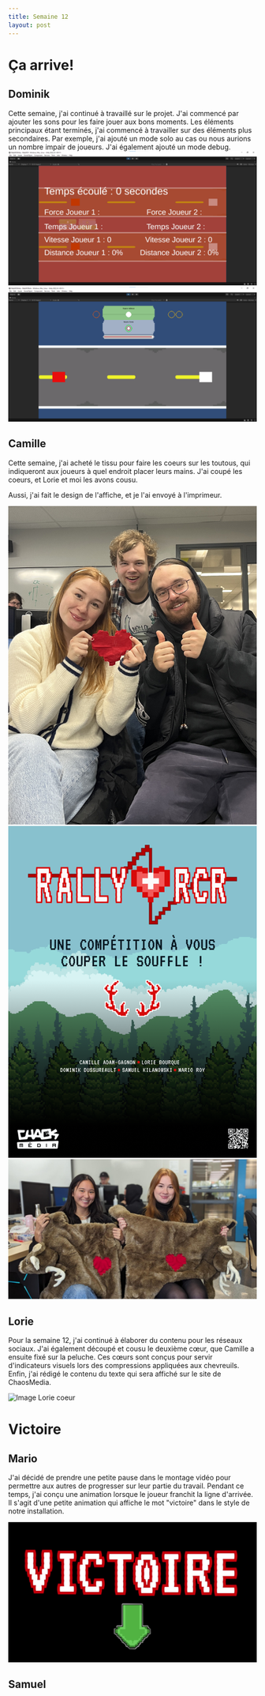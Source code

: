 ```yaml
---
title: Semaine 12
layout: post
---
```


# Ça arrive! 

## Dominik
Cette semaine, j'ai continué à travaillé sur le projet. J'ai commencé par ajouter les sons pour les faire jouer aux bons moments. Les éléments principaux étant terminés, j'ai commencé à travailler sur des éléments plus secondaires. Par exemple, j'ai ajouté un mode solo au cas ou nous aurions un nombre impair de joueurs. J'ai également ajouté un mode debug.
![Image Solo](../medias/sem12/modedebug.png)
![Image Debug](../medias/sem12/modesolo.png)


## Camille

Cette semaine, j'ai acheté le tissu pour faire les coeurs sur les toutous, qui indiqueront aux joueurs à quel endroit placer leurs mains. J'ai coupé les coeurs, et Lorie et moi les avons cousu.

Aussi, j'ai fait le design de l'affiche, et je l'ai envoyé à l'imprimeur.

![Image coeur](../medias/sem12/photo.jpg)
![Image affiche](../medias/sem12/affiche.png)
![Image Lorie et Camille](../medias/sem12/lorie_cam.png)



## Lorie
Pour la semaine 12, j'ai continué à élaborer du contenu pour les réseaux sociaux. J'ai également découpé et cousu le deuxième cœur, que Camille a ensuite fixé sur la peluche. Ces cœurs sont conçus pour servir d'indicateurs visuels lors des compressions appliquées aux chevreuils. Enfin, j'ai rédigé le contenu du texte qui sera affiché sur le site de ChaosMedia.

![Image Lorie coeur](../medias/sem12/coeurTravaille_lb12.png)


# Victoire

## Mario
J'ai décidé de prendre une petite pause dans le montage vidéo pour permettre aux autres de progresser sur leur partie du travail. Pendant ce temps, j'ai conçu une animation lorsque le joueur franchit la ligne d'arrivée. Il s'agit d'une petite animation qui affiche le mot "victoire" dans le style de notre installation.

![Video Victoire](../medias/sem12/Victoire.jpg)



## Samuel

